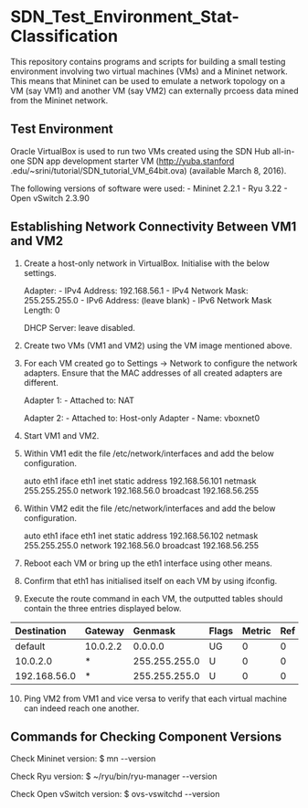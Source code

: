 # SDN_Test_Environment_Stat-Classification

This repository contains programs and scripts for building a small testing environment involving two virtual machines (VMs) and a Mininet network. This means that Mininet can be used to emulate a network topology on a VM (say VM1) and another VM (say VM2) can externally prcoess data mined from the Mininet network.

## Test Environment

Oracle VirtualBox is used to run two VMs created using the SDN Hub 
all-in-one SDN app development starter VM (http://yuba.stanford
.edu/~srini/tutorial/SDN_tutorial_VM_64bit.ova) (available March 8, 
2016).

The following versions of software were used:
    - Mininet 2.2.1
    - Ryu 3.22
    - Open vSwitch 2.3.90

## Establishing Network Connectivity Between VM1 and VM2

1. Create a host-only network in VirtualBox. Initialise with the below
 settings.

    Adapter:
        - IPv4 Address: 192.168.56.1
        - IPv4 Network Mask: 255.255.255.0
        - IPv6 Address: (leave blank)
        - IPv6 Network Mask Length: 0
    
    DHCP Server: leave disabled.

2. Create two VMs (VM1 and VM2) using the VM image mentioned above.

3. For each VM created go to Settings -> Network to configure the network adapters. Ensure that the MAC addresses of all created adapters are different.

    Adapter 1:
        - Attached to: NAT
    
    Adapter 2:
        - Attached to: Host-only Adapter
        - Name: vboxnet0
    
4. Start VM1 and VM2.

5. Within VM1 edit the file /etc/network/interfaces and add the below configuration.

    auto eth1
    iface eth1 inet static
        address 192.168.56.101
        netmask 255.255.255.0
        network 192.168.56.0
        broadcast 192.168.56.255

6. Within VM2 edit the file /etc/network/interfaces and add the below configuration.

    auto eth1
    iface eth1 inet static
        address 192.168.56.102
        netmask 255.255.255.0
        network 192.168.56.0
        broadcast 192.168.56.255

7. Reboot each VM or bring up the eth1 interface using other means.

8. Confirm that eth1 has initialised itself on each VM by using ifconfig.

9. Execute the route command in each VM, the outputted tables should contain the three entries displayed below.

| Destination  | Gateway  | Genmask       | Flags | Metric | Ref | Use | Iface |
|:------------ |:-------- |:------------- |:----- |:------ |:--- | ---:|:----- |
| default      | 10.0.2.2 | 0.0.0.0       | UG    | 0      | 0   | 0   | eth0  |
| 10.0.2.0     | *        | 255.255.255.0 | U     | 0      | 0   | 0   | eth0  |
| 192.168.56.0 | *        | 255.255.255.0 | U     | 0      | 0   | 0   | eth1  |

10. Ping VM2 from VM1 and vice versa to verify that each virtual 
machine can indeed reach one another.

## Commands for Checking Component Versions
Check Mininet version:
    $ mn --version

Check Ryu version:
    $ ~/ryu/bin/ryu-manager --version

Check Open vSwitch version:
    $ ovs-vswitchd --version